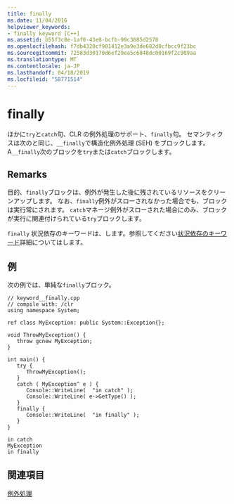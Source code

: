 ```yaml
---
title: finally
ms.date: 11/04/2016
helpviewer_keywords:
- finally keyword [C++]
ms.assetid: b55f3c8e-1af0-43e8-bcfb-99c3685d2578
ms.openlocfilehash: f7db4320cf901412e3a9e3de682d0cfbcc9f23bc
ms.sourcegitcommit: 72583d30170d6ef29ea5c6848dc00169f2c909aa
ms.translationtype: MT
ms.contentlocale: ja-JP
ms.lasthandoff: 04/18/2019
ms.locfileid: "58771514"
---
```

# <a name="finally"></a>finally

ほかに`try`と`catch`句、CLR の例外処理のサポート、`finally`句。 セマンティクスは次のと同じ、`__finally`で構造化例外処理 (SEH) をブロックします。 A`__finally`次のブロックを`try`または`catch`ブロックします。

## <a name="remarks"></a>Remarks

目的、`finally`ブロックは、例外が発生した後に残されているリソースをクリーンアップします。 なお、`finally`例外がスローされなかった場合でも、ブロックは実行常にされます。 `catch`マネージ例外がスローされた場合にのみ、ブロックが実行に関連付けられている`try`ブロックします。

`finally` 状況依存のキーワードは、します。参照してください[状況依存のキーワード](../extensions/context-sensitive-keywords-cpp-component-extensions.md)詳細についてはします。

## <a name="example"></a>例

次の例では、単純な`finally`ブロック。

```
// keyword__finally.cpp
// compile with: /clr
using namespace System;

ref class MyException: public System::Exception{};

void ThrowMyException() {
   throw gcnew MyException;
}

int main() {
   try {
      ThrowMyException();
   }
   catch ( MyException^ e ) {
      Console::WriteLine(  "in catch" );
      Console::WriteLine( e->GetType() );
   }
   finally {
      Console::WriteLine(  "in finally" );
   }
}
```

```Output
in catch
MyException
in finally
```

## <a name="see-also"></a>関連項目

[例外処理](../extensions/exception-handling-cpp-component-extensions.md)

